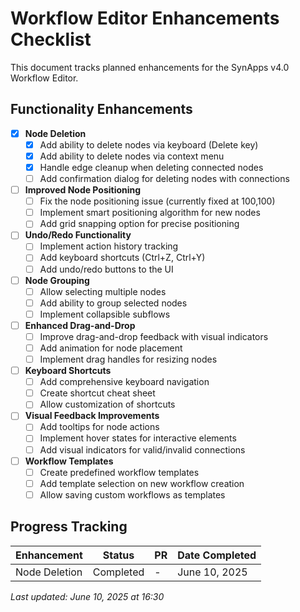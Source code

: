 # Workflow Editor Enhancements Checklist

This document tracks planned enhancements for the SynApps v4.0 Workflow Editor.

## Functionality Enhancements

- [x] **Node Deletion**
  - [x] Add ability to delete nodes via keyboard (Delete key)
  - [x] Add ability to delete nodes via context menu
  - [x] Handle edge cleanup when deleting connected nodes
  - [ ] Add confirmation dialog for deleting nodes with connections

- [ ] **Improved Node Positioning**
  - [ ] Fix the node positioning issue (currently fixed at 100,100)
  - [ ] Implement smart positioning algorithm for new nodes
  - [ ] Add grid snapping option for precise positioning

- [ ] **Undo/Redo Functionality**
  - [ ] Implement action history tracking
  - [ ] Add keyboard shortcuts (Ctrl+Z, Ctrl+Y)
  - [ ] Add undo/redo buttons to the UI

- [ ] **Node Grouping**
  - [ ] Allow selecting multiple nodes
  - [ ] Add ability to group selected nodes
  - [ ] Implement collapsible subflows

- [ ] **Enhanced Drag-and-Drop**
  - [ ] Improve drag-and-drop feedback with visual indicators
  - [ ] Add animation for node placement
  - [ ] Implement drag handles for resizing nodes

- [ ] **Keyboard Shortcuts**
  - [ ] Add comprehensive keyboard navigation
  - [ ] Create shortcut cheat sheet
  - [ ] Allow customization of shortcuts

- [ ] **Visual Feedback Improvements**
  - [ ] Add tooltips for node actions
  - [ ] Implement hover states for interactive elements
  - [ ] Add visual indicators for valid/invalid connections

- [ ] **Workflow Templates**
  - [ ] Create predefined workflow templates
  - [ ] Add template selection on new workflow creation
  - [ ] Allow saving custom workflows as templates

## Progress Tracking

| Enhancement | Status | PR | Date Completed |
|-------------|--------|-------|---------------|
| Node Deletion | Completed | - | June 10, 2025 |

*Last updated: June 10, 2025 at 16:30*
